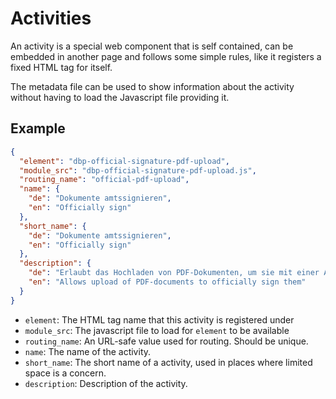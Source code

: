 # Activities

An activity is a special web component that is self contained, can be embedded
in another page and follows some simple rules, like it registers a fixed HTML
tag for itself.

The metadata file can be used to show information about the activity without
having to load the Javascript file providing it.

## Example

```json
{
  "element": "dbp-official-signature-pdf-upload",
  "module_src": "dbp-official-signature-pdf-upload.js",
  "routing_name": "official-pdf-upload",
  "name": {
    "de": "Dokumente amtssignieren",
    "en": "Officially sign"
  },
  "short_name": {
    "de": "Dokumente amtssignieren",
    "en": "Officially sign"
  },
  "description": {
    "de": "Erlaubt das Hochladen von PDF-Dokumenten, um sie mit einer Amtssignatur zu versehen",
    "en": "Allows upload of PDF-documents to officially sign them"
  }
}
```

* `element`: The HTML tag name that this activity is registered under
* `module_src`: The javascript file to load for `element` to be available
* `routing_name`: An URL-safe value used for routing. Should be unique.
* `name`: The name of the activity.
* `short_name`: The short name of a activity, used in places where limited space is a concern.
* `description`: Description of the activity.
